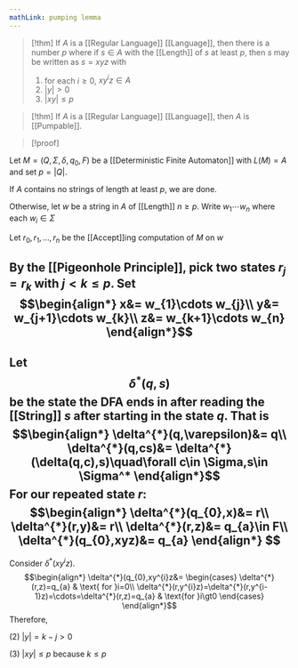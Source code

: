 ```yaml
---
mathLink: pumping lemma
---
```

>[!thm]
>If $A$ is a [[Regular Language]] [[Language]], then there is a number $p$ where if $s\in A$ with the [[Length]] of $s$ at least $p$, then $s$ may be written as $s=xyz$ with 
>1. for each $i≥0$, $xy^{i}z\in A$
>2. $|y|>0$
>3. $|xy|≤p$

>[!thm]
>If $A$ is a [[Regular Language]] [[Language]], then $A$ is [[Pumpable]].

>[!proof]

Let $M=(Q,\Sigma,\delta,q_{0},F)$ be a [[Deterministic Finite Automaton]] with $L(M)=A$ and set $p=|Q|$.

If $A$ contains no strings of length at least $p$, we are done.

Otherwise, let $w$ be a string in $A$ of [[Length]] $n≥p$. Write $w_{1}\cdots w_{n}$ where each $w_{i}\in \Sigma$

Let $r_{0},r_{1},\ldots,r_{n}$ be the [[Accept]]ing computation of $M$ on $w$

By the [[Pigeonhole Principle]], pick two states $r_{j}=r_k$ with $j<k\le p$. Set $$\begin{align*}
x&= w_{1}\cdots w_{j}\\
y&= w_{j+1}\cdots w_{k}\\
z&= w_{k+1}\cdots w_{n}
\end{align*}$$
---
Let $$\delta^{*}(q,s)$$be the state the DFA ends in after reading the [[String]] $s$ after starting in the state $q$. That is $$\begin{align*}
	\delta^{*}(q,\varepsilon)&= q\\
\delta^{*}(q,cs)&= \delta^{*}(\delta(q,c),s)\quad\forall c\in \Sigma,s\in \Sigma^*
\end{align*}$$
For our repeated state $r$:
$$\begin{align*}
\delta^{*}(q_{0},x)&= r\\
\delta^{*}(r,y)&= r\\
\delta^{*}(r,z)&= q_{a}\in F\\
\delta^{*}(q_{0},xyz)&= q_{a}
\end{align*}
$$
---
Consider $\delta^{*}(xy^{i}z)$. $$\begin{align*}
\delta^{*}(q_{0},xy^{i}z&= \begin{cases}
\delta^{*}(r,z)=q_{a} & \text{ for }i=0\\
\delta^{*}(r,y^{i}z)=\delta^{*}(r,y^{i-1}z)=\cdots=\delta^{*}(r,z)=q_{a} & \text{for }i\gt0
\end{cases}
\end{align*}$$
Therefore, 

(2) $|y|=k-j>0$

(3) $|xy|\le p$ because $k\le p$

